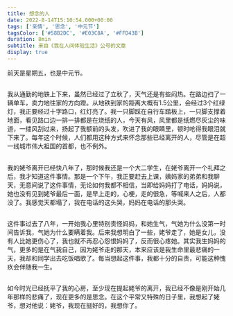 ```yaml
---
title: 想念的人
date: 2022-8-14T15:10:54.000+00:00
tags: ['亲情', '思念', '中元节']
tagsColor: ['#58B2DC', '#E03C8A', '#FFD43B']
duration: 8min
subtitle: 来自《我在人间体验生活》公号的文章
display: true
---
```


前天是星期五，也是中元节。

##

我从通勤的地铁上下来，虽然已经过了立秋了，天气还是有些闷热。在路边扫了一辆单车，卖力地往家的方向蹬。从地铁到家的距离大概有1.5公里，会经过3个红绿灯，我正要经过十字路口，红灯亮了。我一只脚踩在自行车踏板上，一只脚支撑着地面，看见路口边一排一排都是在烧纸的人，今天有风，风里都是纸燃尽灰尘的味道，一缕风刮过来，扬起了我额前的头发，吹进了我的眼睛里，顿时呛得我眼泪就下来了。每年这个时候，人们都用这种方式来怀念那些已经离开的人，尽管是在超一线城市伟大祖国的首都，也不例外。

##

我的姥爷离开已经快八年了，那时候我还是一个大二学生，在姥爷离开一个礼拜之后，我才知道这件事情。那是一个下午，我正要赶去上课，姨妈家的弟弟和我聊天，无意间说了这件事情，无论如何我都不相信，当即给妈妈打了电话，妈妈说，她也没有见到姥爷最后一面，是早上走的，心梗，走的很急，等喊来人之后，人都没了。我感觉天都塌了，我在电话的这头哭，妈妈在电话的那头哭。

##

这件事过去了八年，一开始我心里特别责怪妈妈，和她生气，气她为什么没第一时间告诉我，气她为什么要瞒着我。后来我想明白了一些，姥爷走了，她是女儿，没有人比她更伤心了，我也就不再忍心怨恨妈妈了，反而很心疼她。其实我生妈妈的气，更多的是在气我自己，因为姥爷走的那天，本来应该是我生命里最悲痛的一天，我却和同学出去吃饭唱歌了。每当想起这件事，我都十分的自责，可能这种愧疚会伴随我一生。

##

如今时光已经抚平了我的心房，至少现在提起姥爷的离开，我已经不像是刚开始几年那样的悲痛了，现在更多的是思念。在这个平常又特殊的日子里，我想起了姥爷，想对他说：姥爷，我现在挺好的，我想你了。
